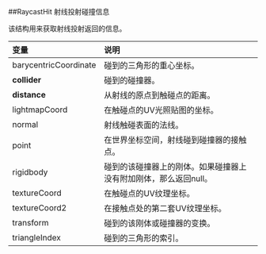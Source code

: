 ##RaycastHit 射线投射碰撞信息

该结构用来获取射线投射返回的信息。

|变量|说明|
|:--|:--|
|barycentricCoordinate|碰到的三角形的重心坐标。|
|**collider**|碰到的碰撞器。|
|**distance**|从射线的原点到触碰点的距离。|
|lightmapCoord|在触碰点的UV光照贴图的坐标。|
|normal|射线触碰表面的法线。|
|point|在世界坐标空间，射线碰到碰撞器的接触点。|
|rigidbody|碰到的该碰撞器上的刚体。如果碰撞器上没有附加刚体，那么返回null。|
|textureCoord|在触碰点的UV纹理坐标。|
|textureCoord2|在接触点处的第二套UV纹理坐标。|
|transform|碰到的该刚体或碰撞器的变换。|
|triangleIndex|碰到的三角形的索引。|